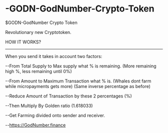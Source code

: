 # -GODN-GodNumber-Crypto-Token

$GODN-GodNumber Crypto Token

Revolutionary new Cryptotoken.


HOW IT WORKS?
_____________

When you send it takes in account two factors:

--From Total Supply to Max supply what % is remaining. 
    (More remaining high %, less remaining until 0%)

--From Amount to Maximum Transaction what % is. 
    (Whales dont farm while micropayments gets more)
     (Same inverse percentage as before)
    
--Reduce Amount of Transaction by these 2 percentages (%)

--Then Multiply By Golden ratio (1.618033)

--Get Farming divided onto sender and receiver.

--https://GodNumber.finance
